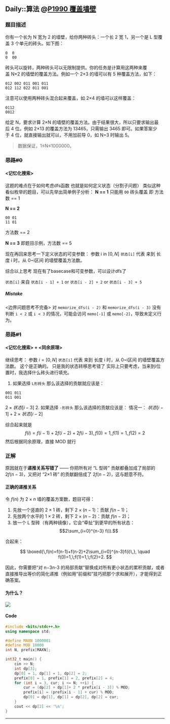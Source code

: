 ## Daily::算法 @[P1990 覆盖墙壁](https://www.luogu.com.cn/problem/P1990)
### 题目描述
你有一个长为 N 宽为 2 的墙壁，给你两种砖头：一个长 2 宽 1，另一个是 L 型覆盖 3 个单元的砖头。如下图：

```
0  0
0  00
```

砖头可以旋转，两种砖头可以无限制提供。你的任务是计算用这两种来覆盖 N×2 的墙壁的覆盖方法。例如一个 2×3 的墙可以有 5 种覆盖方法，如下：

```
012 002 011 001 011  
012 112 022 011 001
```

注意可以使用两种砖头混合起来覆盖，如 2×4 的墙可以这样覆盖：

```
0112
0012
```

给定 N，要求计算 2×N 的墙壁的覆盖方法。由于结果很大，所以只要求输出最后 4 位。例如 2×13 的覆盖方法为 13465，只需输出 3465 即可。如果答案少于 4 位，就直接输出就可以，不用加前导 0，如 N=3 时输出 5。
> 数据保证，1≤N≤1000000。

### ~~思路#0~~
#### <记忆化搜索>
这题的难点在于如何考虑dfs函数
也就是如何定义状态（分割子问题）
类似这种看似枚举的题目，可以先举出简单例子分析：
**N == 1**
只能用 `00` 砖头覆盖 即 方法数 == 1

**N == 2**
```
00 01
11 01 
```
方法数 == 2

**N == 3**
即题目示例，方法数 == 5

现在再回来思考一下定义状态的可变参数：
参数 i in $[0, N]$
`状态[i]` 代表 来到 长度 i 时，从 0~i区间 的墙壁覆盖方法数。

综合以上思考
现在有了basecase和可变参数，可以设计dfs了

`状态[i]` 来自 `状态[i - 1] + 1` or `状态[i - 2] + 2` or `状态[i - 3] + 5`

##### Mistake
<边界问题思考不完备>
	对 `memorize_dfs(i - 2)` 和 `memorize_dfs(i - 3)` 没有判断 `i < 2` 或 `i < 3` 的情况，可能会访问 `memo[-1]` 或 `memo[-2]`，导致未定义行为。

### ~~思路#1~~
#### <记忆化搜索> + <同余原理>
继续思考：
参数 $i = [0, N]$ `状态[i]` 代表 来到 长度 i 时，从 0~i区间 的墙壁覆盖方法数。
这个是正确的。
只是我的状态转移思考错了
实际上只要考虑，当来到i位置时，我选择什么砖头进行填充。
1. 如果选择 `L形砖头` 那么该选择的贡献就应该是：
```
001 011
011 001
```
$2×状态[i - 3]$
2. 如果选择 `-形砖头` 那么该选择的贡献应该是：
情况一： 
$状态[i-1] + 2 × 状态[i - 2]$

综合起来就是
$$
f(i) = f(i - 1) + 2f(i - 2) + 2f(i - 3),
f(0) = 1, f(1) = 1, f(2) = 2
$$
然后根据同余原理，直接 MOD 就行

### 正解
原因就在于**递推关系写错了** —— 你把所有对 “L 型砖” 贡献都叠加成了局部的 $2f(n-3)$，又把对 “2×1 砖” 的贡献翻倍成了 $2f(n-2)$，这与题意不符。

#### 正确的递推关系

令 $f(n)$ 为 $2\times n$ 墙的覆盖方案数，题目可得：

1. 先放一个竖直的 $2\times1$ 砖，剩下 $2\times (n-1)$：贡献 $f(n−1)$；
2. 先放两个水平的 $1\times2$ 砖，剩下 $2\times (n-2)$：贡献 $f(n−2)$；
3. 放一个 L 型砖（有两种镜像），它会“牵扯”到更早的所有状态：
   $$2\sum_{i=0}^{n-3} f(i).$$

合起来：

$$
\boxed{\,f(n)=f(n-1)+f(n-2)+2\sum_{i=0}^{n-3}f(i)\,}, \quad f(0)=1,\;f(1)=1,\;f(2)=2.
$$

因此，你需要把“对 n−3n-3 的局部贡献”替换成对所有更小状态的累积贡献，或者直接推导出等价的简化递推（例如用“前缀和”技巧把那个求和展开），才能得到正确答案。

#### 为什么？
![](https://l4p-bucket-1.oss-cn-shenzhen.aliyuncs.com/img/c7a0ee28ab6da5d358a026dab08acbb6_MD5.jpeg)

#### Code
```cpp
#include <bits/stdc++.h>
using namespace std;

#define MAXN 1000001
#define MOD 10000
int N, prefix[MAXN];

int32_t main() {
    cin >> N;
    int dp[3];
    dp[0] = 1, dp[1] = 1, dp[2] = 2;
    prefix[0] = 1, prefix[1] = 2, prefix[2] = 4;
    for (int i = 3, cur; i <= N; ++i) {
        cur = (dp[2] + dp[1]+ 2 * prefix[i - 3]) % MOD;
        prefix[i] = (prefix[i - 1] + cur) % MOD;
        dp[0] = dp[1], dp[1] = dp[2], dp[2] = cur;
    }
    cout << dp[2] << '\n';
}
```

---

[^1]: 
